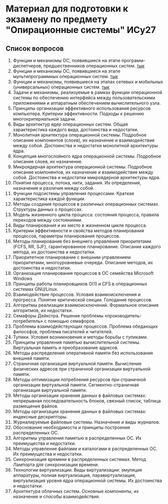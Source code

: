 # Материал для подготовки к экзамену по предмету "Опирационные системы" ИСy27
## Список вопросов
1. Функции и механизмы ОС, появившиеся на этапе программ-диспетчеров, предшественников операционных систем. [тык](./tickets/Ticket%20№1.md)
2. Функции и механизмы ОС, появившиеся на этапе мультипрограммных операционных систем. [тык](./tickets/Ticket%20№2.md)
3. Функции и механизмы, появившиеся на этапах сетевых и мобильных (универсальных) операционных систем. [тык](./tickets/Ticket%20№3.md)
4. Задачи и механизмы, реализуемые в рамках функции операционной системы по обеспечению интерфейса между пользовательскими приложениями и аппаратным обеспечением вычислительного узла.  
5. Принципы организации эффективного использования ресурсов компьютера. Критерии эффективности. Подходы к решению многокритериальной задачи.  
6. Виды архитектур ядер операционных систем. Общая характеристика каждого вида, достоинства и недостатки.  
7. Монолитная архитектура операционной системы. Подробное описание компонентов (слоев), их назначение и взаимодействие между собой. Достоинства и недостатки монолитной архитектуры ядра.  
8. Концепция многослойного ядра операционной системы. Подробное описание слоев, их назначение.  
9. Микроядерная архитектура операционной системы. Подробное описание компонентов, их назначение и взаимодействие между собой. Достоинства и недостатки микроядерной архитектуры ядра.  
10. Понятия процесса, потока, нити, задания. Их определения, назначение и различия между собой.  
11. Функции подсистемы управления процессами. Краткая характеристика каждой функции.  
12. Методы создания процессов в различных операционных системах. Структуры данных о процессах.  
13. Модель жизненного цикла процесса: состояния процесса, правила переходов между состояниями.  
14. Виды планирования и их место в жизненном цикле процесса.  
15. Критерии эффективности и свойства методов планирования процессов, параметры планирования процессов.  
16. Методы планирования без внешнего управления приоритетами (FCFS, RR, SJF), гарантированное планирование. Описание каждого метода, их достоинства и недостатки.  
17. Приоритетное планирование с внешним управлением приоритетами, многоуровневые очереди. Описание методов, их достоинства и недостатки.  
18. Организация планирования процессов в ОС семейства Microsoft Windows  
19. Принципы работы планировщиков O(1) и CFS в операционных системах GNU/Linux.  
20. Взаимодействие процессов. Условия взаимоисключения и прогресса. Понятие критической секции. Голодание процессов.  
21. Алгоритмы реализации взаимоисключений. Формальное описание алгоритмов, их недостатки.  
22. Семафоры Дейкстра. Решение проблемы «производитель-потребитель» с помощью семафоров.  
23. Проблемы взаимодействующих процессов. Проблема обедающих философов, проблема писателей и читателей.  
24. Тупики. Условия возникновения и методы борьбы с тупиками.  
25. Принципы управления памятью вычислительной системы. Виртуальная память и преобразование адресов.  
26. Методы распределения оперативной памяти без использования внешней памяти.  
27. Страничная организация виртуальной памяти. Вычисление физических адресов при страничной организации виртуальной памяти.  
28. Методы оптимизации потребления ресурсов при страничной организации виртуальной памяти. Сегментно-страничная организация виртуальной памяти.  
29. Методы организации хранения данных в файловых системах: непрерывная последовательность блоков, связный список, таблица размещения файлов.  
30. Методы организации хранения данных в файловых системах: индексные дескрипторы.  
31. Журналируемые файловые системы. Назначение и виды журналов.  
32. Обоснование необходимости и принципы построения распределенных ОС.  
33. Алгоритмы управления памятью в распределенных ОС. Их преимущества и недостатки.  
34. Методы управление файлами и каталогами в распределенных ОС. Их преимущества и недостатки.  
35. Синхронизация времени в распределенных системах. Метод Лампорта для синхронизации времени.  
36. Технологии виртуализации. Виды виртуализации: эмуляция аппаратуры, полная виртуализация, паравиртуализация, виртуализация уровня ядра операционной системы. Их достоинства и недостатки.  
37. Архитектура облачных систем. Основные компоненты, их назначение и способы взаимодействия.
